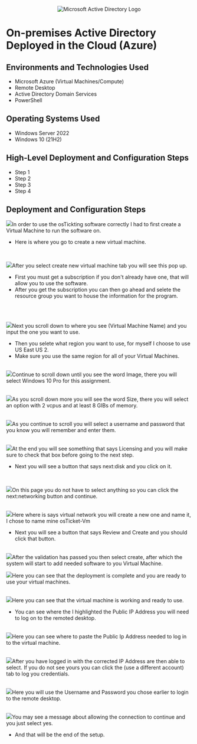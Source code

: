 <p align="center">
<img src="https://i.imgur.com/pU5A58S.png" alt="Microsoft Active Directory Logo"/>
</p>

<h1>On-premises Active Directory Deployed in the Cloud (Azure)</h1>


<h2>Environments and Technologies Used</h2>

- Microsoft Azure (Virtual Machines/Compute)
- Remote Desktop
- Active Directory Domain Services
- PowerShell

<h2>Operating Systems Used </h2>

- Windows Server 2022
- Windows 10 (21H2)

<h2>High-Level Deployment and Configuration Steps</h2>

- Step 1
- Step 2
- Step 3
- Step 4

<h2>Deployment and Configuration Steps</h2>

<p>
</p>
<p>

 </p>
<p>   
<img src="https://github.com/user-attachments/assets/678eb6e0-9f65-4b2d-8b8b-49dce18ef174"

In order to use the osTickting software correctly I had to first create a Virtual Machine to run the software on.
- Here is where you go to create a new virtual machine.
</p>
<br />
  
</p>
<img src="https://github.com/user-attachments/assets/19a37a98-264a-4fdd-be46-35b62b10d1c7"

After you select create new virtual machine tab you will see this pop up.
- First you must get a subscription if you don't already have one, that will allow you to use the software.
- After you get the subscription you can then go ahead and selete the resource group you want to house the information for the program.
  

</p>
<br />
</p>
<br />
<img src="https://github.com/user-attachments/assets/78eb5a07-e11b-471f-9693-6bb71549f3a9"

Next you scroll down to where you see (Virtual Machine Name) and you input the one you want to use.
- Then you selete what region you want to use, for myself I choose to use US East US 2.
- Make sure you use the same region for all of your Virtual Machines.
  

  
</p>
<br />
<img src="https://github.com/user-attachments/assets/95cc715a-ebb1-4d0f-a158-cd5af6b11fe9"

 Continue to scroll down until you see the word Image, there you will select Windows 10 Pro for this assignment.
    

</p>
<br />
<img src="https://github.com/user-attachments/assets/82eb6261-1f04-4116-b301-ee35d367327b"

As you scroll down more you will see the word Size, there you will select an option with 2 vcpus and at least 8 GIBs of memory.
    
</p>
<br />
<img src="https://github.com/user-attachments/assets/5271ccd3-5611-40b9-90fd-9491c9af8b26"

As you continue to scroll you will select a username and password that you know you will remember and enter them.
    
</p>
<br />
<img src="https://github.com/user-attachments/assets/fb48c695-dfb1-471c-83b8-13c261f22c42"

At the end you will see something that says Licensing and you will make sure to check that box before going to the next step.
- Next you will see a button that says next:disk and you click on it.

<br />
</p>
<img src="https://github.com/user-attachments/assets/2fb94f44-ba23-403c-a4a6-9b233171458d"

On this page you do not have to select anything so you can click the next:networking button and continue.
    

</p>
<br />
<img src="https://github.com/user-attachments/assets/2d0621d5-1afa-40a3-97e5-fcd33e01fb9c"

Here where is says virtual network you will create a new one and name it, I chose to name mine osTicket-Vm
- Next you will see a button that says Review and Create and you should click that button.

</p>
<br />
<img src="https://github.com/user-attachments/assets/8f6871f9-945f-4ed2-96c2-55b040c44d29"

After the validation has passed you then select create, after which the system will start to add needed software to you Virtual Machine.

    
</p>
<img src="https://github.com/user-attachments/assets/3987d823-e439-4d0d-b817-5abf93afdc16"

Here you can see that the deployment is complete and you are ready to use your virtual machines.    

</p>
<br />
<img src="https://github.com/user-attachments/assets/fef62c2b-de09-4e3e-8427-111297ffd0e7"

Here you can see that the virtual machine is working and ready to use.
- You can see where the I highlighted the Public IP Address you will need to log on to the remoted desktop.

</p>
<br />
<img src="https://github.com/user-attachments/assets/7679708b-63b6-4a8c-87d0-565731cda7a6"

Here you can see where to paste the Public Ip Address needed to log in to the virtual machine.  

</p>
<br />
<img src="https://github.com/user-attachments/assets/2bef8145-6d74-4219-8d6e-fbb6ad99b573"

After you have logged in with the corrected IP Address are then able to select. If you do not see yours you can click the (use a different account) tab to log you credentials.

</p>
<br />
<img src="https://github.com/user-attachments/assets/747ca5d2-efc4-4474-bc1e-90367d7282ef"

Here you will use the Username and Password you chose earlier to login to the remote desktop.  

</p>
<br />
<img src="https://github.com/user-attachments/assets/e4f15331-1797-42a9-83f0-2a42d16b915b"

You may see a message about allowing the connection to continue and you just select yes.
- And that will be the end of the setup.

</p>
<br />

<p>

